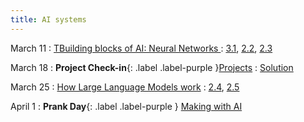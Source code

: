 ```yaml
---
title: AI systems
---
```


March 11
: [TBuilding blocks of AI: Neural Networks ](#)
  : [3.1](#), [2.2](#), [2.3](#)

March 18
: **Project Check-in**{: .label .label-purple }[Projects](#)
  : [Solution](#)

March 25
: [How Large Language Models work](#)
  : [2.4](#), [2.5](#)

April 1
: **Prank Day**{: .label .label-purple } [Making with AI](#)